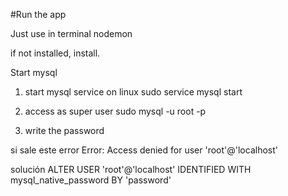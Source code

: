 #Run the app

Just use in terminal 
nodemon

if not installed, install.

Start mysql

1. start mysql service on linux
sudo service mysql start

2. access as super user
sudo mysql -u root -p

3. write the password


si sale este error
Error: Access denied for user 'root'@'localhost'

solución
ALTER USER 'root'@'localhost' IDENTIFIED WITH mysql_native_password BY 'password'

